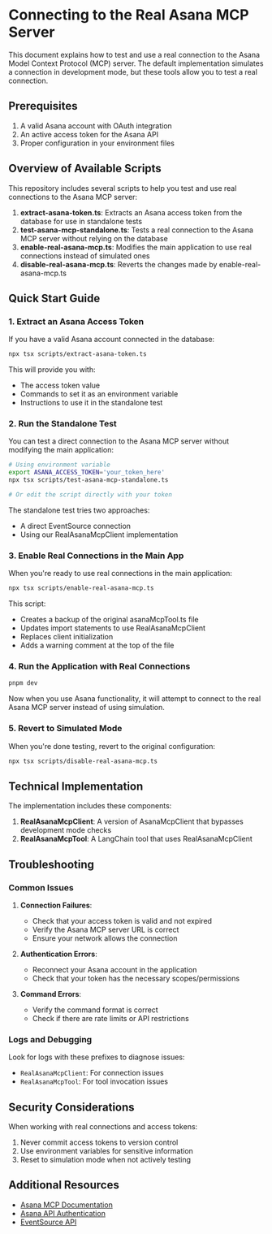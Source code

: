 # Connecting to the Real Asana MCP Server

This document explains how to test and use a real connection to the Asana Model Context Protocol (MCP) server. The default implementation simulates a connection in development mode, but these tools allow you to test a real connection.

## Prerequisites

1. A valid Asana account with OAuth integration
2. An active access token for the Asana API
3. Proper configuration in your environment files

## Overview of Available Scripts

This repository includes several scripts to help you test and use real connections to the Asana MCP server:

1. **extract-asana-token.ts**: Extracts an Asana access token from the database for use in standalone tests
2. **test-asana-mcp-standalone.ts**: Tests a real connection to the Asana MCP server without relying on the database
3. **enable-real-asana-mcp.ts**: Modifies the main application to use real connections instead of simulated ones
4. **disable-real-asana-mcp.ts**: Reverts the changes made by enable-real-asana-mcp.ts

## Quick Start Guide

### 1. Extract an Asana Access Token

If you have a valid Asana account connected in the database:

```bash
npx tsx scripts/extract-asana-token.ts
```

This will provide you with:
- The access token value
- Commands to set it as an environment variable
- Instructions to use it in the standalone test

### 2. Run the Standalone Test

You can test a direct connection to the Asana MCP server without modifying the main application:

```bash
# Using environment variable
export ASANA_ACCESS_TOKEN='your_token_here'
npx tsx scripts/test-asana-mcp-standalone.ts

# Or edit the script directly with your token
```

The standalone test tries two approaches:
- A direct EventSource connection
- Using our RealAsanaMcpClient implementation

### 3. Enable Real Connections in the Main App

When you're ready to use real connections in the main application:

```bash
npx tsx scripts/enable-real-asana-mcp.ts
```

This script:
- Creates a backup of the original asanaMcpTool.ts file
- Updates import statements to use RealAsanaMcpClient
- Replaces client initialization
- Adds a warning comment at the top of the file

### 4. Run the Application with Real Connections

```bash
pnpm dev
```

Now when you use Asana functionality, it will attempt to connect to the real Asana MCP server instead of using simulation.

### 5. Revert to Simulated Mode

When you're done testing, revert to the original configuration:

```bash
npx tsx scripts/disable-real-asana-mcp.ts
```

## Technical Implementation

The implementation includes these components:

1. **RealAsanaMcpClient**: A version of AsanaMcpClient that bypasses development mode checks
2. **RealAsanaMcpTool**: A LangChain tool that uses RealAsanaMcpClient

## Troubleshooting

### Common Issues

1. **Connection Failures**:
   - Check that your access token is valid and not expired
   - Verify the Asana MCP server URL is correct
   - Ensure your network allows the connection

2. **Authentication Errors**:
   - Reconnect your Asana account in the application
   - Check that your token has the necessary scopes/permissions

3. **Command Errors**:
   - Verify the command format is correct
   - Check if there are rate limits or API restrictions

### Logs and Debugging

Look for logs with these prefixes to diagnose issues:
- `RealAsanaMcpClient`: For connection issues
- `RealAsanaMcpTool`: For tool invocation issues

## Security Considerations

When working with real connections and access tokens:

1. Never commit access tokens to version control
2. Use environment variables for sensitive information
3. Reset to simulation mode when not actively testing

## Additional Resources

- [Asana MCP Documentation](https://developers.asana.com/docs/mcp)
- [Asana API Authentication](https://developers.asana.com/docs/authentication)
- [EventSource API](https://developer.mozilla.org/en-US/docs/Web/API/EventSource) 